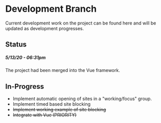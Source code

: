 # Development Branch
Current development work on the project can be found here and will be updated as development progresses.

## Status
##### *5/13/20 - 06:31pm*
The project had been merged into the Vue framework.

## In-Progress
  * Implement automatic opening of sites in a "working/focus" group.
  * Implement timed based site blocking
  * ~~Implement working example of site blocking~~
  * ~~Integrate with Vue (PRIORITY)~~
